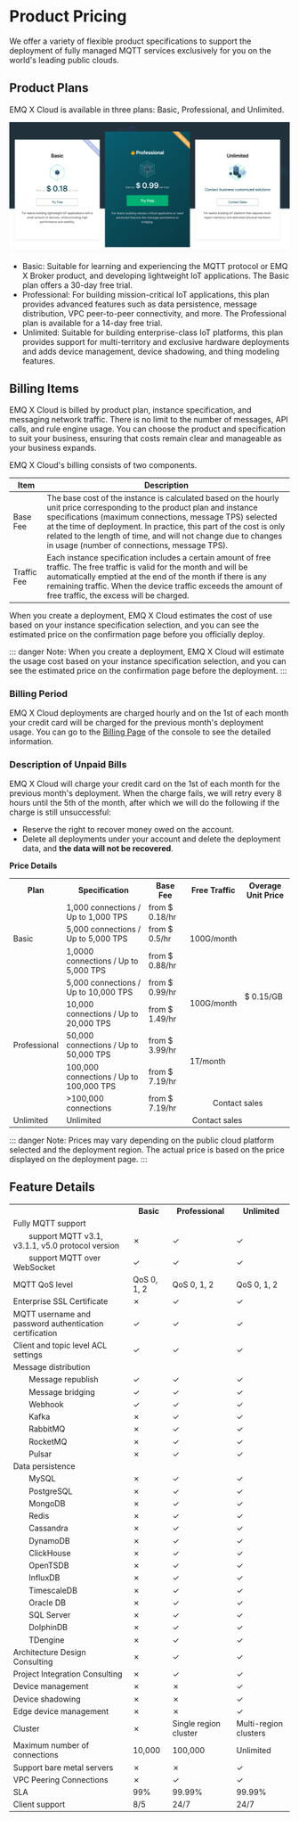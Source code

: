 # Product Pricing

We offer a variety of flexible product specifications to support the deployment of fully managed MQTT services exclusively for you on the world's leading public clouds.

## Product Plans

EMQ X Cloud is available in three plans: Basic, Professional, and Unlimited.

![plan](./_assets/pricing.png)

- Basic: Suitable for learning and experiencing the MQTT protocol or EMQ X Broker product, and developing lightweight IoT applications. The Basic plan offers a 30-day free trial.
- Professional: For building mission-critical IoT applications, this plan provides advanced features such as data persistence, message distribution, VPC peer-to-peer connectivity, and more. The Professional plan is available for a 14-day free trial.
- Unlimited: Suitable for building enterprise-class IoT platforms, this plan provides support for multi-territory and exclusive hardware deployments and adds device management, device shadowing, and thing modeling features.



## Billing Items

EMQ X Cloud is billed by product plan, instance specification, and messaging network traffic. There is no limit to the number of messages, API calls, and rule engine usage. You can choose the product and specification to suit your business, ensuring that costs remain clear and manageable as your business expands.

EMQ X Cloud's billing consists of two components.

| Item         | Description                                                  |
| ----------- | ----------------------------------------------------------- |
| Base Fee    | The base cost of the instance is calculated based on the hourly unit price corresponding to the product plan and instance specifications (maximum connections, message TPS) selected at the time of deployment. In practice, this part of the cost is only related to the length of time, and will not change due to changes in usage (number of connections, message TPS).
| Traffic Fee | Each instance specification includes a certain amount of free traffic. The free traffic is valid for the month and will be automatically emptied at the end of the month if there is any remaining traffic. When the device traffic exceeds the amount of free traffic, the excess will be charged. |

When you create a deployment, EMQ X Cloud estimates the cost of use based on your instance specification selection, and you can see the estimated price on the confirmation page before you officially deploy.

::: danger
Note: When you create a deployment, EMQ X Cloud will estimate the usage cost based on your instance specification selection, and you can see the estimated price on the confirmation page before the deployment.
:::



### Billing Period

EMQ X Cloud deployments are charged hourly and on the 1st of each month your credit card will be charged for the previous month's deployment usage. You can go to the [Billing Page](<https://cloud.emqx.io/console/billing/overview>) of the console to see the detailed information.



### Description of Unpaid Bills

EMQ X Cloud will charge your credit card on the 1st of each month for the previous month's deployment. When the charge fails, we will retry every 8 hours until the 5th of the month, after which we will do the following if the charge is still unsuccessful:

- Reserve the right to recover money owed on the account.
- Delete all deployments under your account and delete the deployment data, and **the data will not be recovered**.



**Price Details**

<table>
   <tr>
      <th>Plan</th>
      <th>Specification</th>
      <th>Base Fee</th>
      <th>Free Traffic</th>
      <th>Overage Unit Price</th>
   </tr>
   <tr>
      <td rowspan="3">Basic</td>
      <td>1,000 connections / Up to 1,000 TPS</td>
      <td>from $ 0.18/hr</td>
      <td rowspan="3">100G/month</td>
      <td rowspan="7">$ 0.15/GB</td>
   </tr>
   <tr>
      <td>5,000 connections / Up to 5,000 TPS</td>
      <td>from $ 0.5/hr</td>
   </tr>
   <tr>
      <td>1,0000 connections / Up to 5,000 TPS</td>
      <td>from $ 0.88/hr </td>
   </tr>
   <tr>
      <td rowspan="5">Professional</td>
      <td>5,000 connections / Up to 10,000 TPS</td>
      <td>from $ 0.99/hr </td>
      <td rowspan="2">100G/month</td>
   </tr>
   <tr>
      <td>10,000 connections / Up to 20,000 TPS</td>
      <td>from $ 1.49/hr</td>
   </tr>
   <tr>
      <td>50,000 connections / Up to 50,000 TPS</td>
      <td>from $ 3.99/hr</td>
      <td rowspan="2">1T/month</td>
   </tr>
   <tr>
      <td>100,000 connections / Up to 100,000 TPS</td>
      <td>from $ 7.19/hr</td>
   </tr>
   <tr>
      <td>>100,000 connections</td>
      <td>from $ 7.19/hr</td>
      <td colspan="2" align="center">Contact sales</td>
   </tr>
   <tr>
      <td>Unlimited</td>
      <td>Unlimited</td>
      <td colspan="3" align="center">Contact sales</td>
   </tr>
</table>


::: danger
Note: Prices may vary depending on the public cloud platform selected and the deployment region. The actual price is based on the price displayed on the deployment page.
:::

## Feature Details

<table>
  <tr>
      <th></th>
      <th>Basic</th>
      <th>Professional</th>
      <th>Unlimited</th>
    </tr>
   <tr>
      <td>Fully MQTT support</td>
      <td></td>
      <td></td>
      <td></td>
   </tr>
   <tr>
      <td style="text-indent: 2em;">support MQTT v3.1, v3.1.1, v5.0 protocol version</td>
      <td>&#10007</td>
      <td>&#10003</td>
      <td>&#10003</td>
   </tr>
   <tr>
      <td style="text-indent: 2em;">support MQTT over WebSocket</td>
      <td>&#10003</td>
      <td>&#10003</td>
      <td>&#10003</td>
   </tr>
   <tr>
      <td>MQTT QoS level</td>
      <td>QoS 0, 1, 2</td>
      <td>QoS 0, 1, 2</td>
      <td>QoS 0, 1, 2</td>
   </tr>
   <tr>
      <td>Enterprise SSL Certificate</td>
      <td>&#10007</td>
      <td>&#10003</td>
      <td>&#10003</td>
   </tr>
   <tr>
      <td>MQTT username and password authentication certification</td>
      <td>&#10003</td>
      <td>&#10003</td>
      <td>&#10003</td>
   </tr>
   <tr>
      <td>Client and topic level ACL settings</td>
      <td>&#10003</td>
      <td>&#10003</td>
      <td>&#10003</td>
   </tr>
   <tr>
      <td>Message distribution</td>
      <td></td>
      <td></td>
      <td></td>
   </tr>
   <tr>
      <td style="text-indent: 2em;">Message republish</td>
      <td>&#10003</td>
      <td>&#10003</td>
      <td>&#10003</td>
   </tr>
   <tr>
      <td style="text-indent: 2em;">Message bridging</td>
      <td>&#10003</td>
      <td>&#10003</td>
      <td>&#10003</td>
   </tr>
   <tr>
      <td style="text-indent: 2em;">Webhook</td>
      <td>&#10003</td>
      <td>&#10003</td>
      <td>&#10003</td>
   </tr>
   <tr>
      <td style="text-indent: 2em;">Kafka</td>
      <td>&#10007</td>
      <td>&#10003</td>
      <td>&#10003</td>
   </tr>
   <tr>
      <td style="text-indent: 2em;">RabbitMQ</td>
      <td>&#10007</td>
      <td>&#10003</td>
      <td>&#10003</td>
   </tr>
   <tr>
      <td style="text-indent: 2em;">RocketMQ</td>
      <td>&#10007</td>
      <td>&#10003</td>
      <td>&#10003</td>
   </tr>
   <tr>
      <td style="text-indent: 2em;">Pulsar</td>
      <td>&#10007</td>
      <td>&#10003</td>
      <td>&#10003</td>
   </tr>
   <tr>
      <td>Data persistence</td>
      <td></td>
      <td></td>
      <td></td>
   </tr>
   <tr>
      <td style="text-indent: 2em;">MySQL</td>
      <td>&#10007</td>
      <td>&#10003</td>
      <td>&#10003</td>
   </tr>
   <tr>
      <td style="text-indent: 2em;">PostgreSQL</td>
      <td>&#10007</td>
      <td>&#10003</td>
      <td>&#10003</td>
   </tr>
   <tr>
      <td style="text-indent: 2em;">MongoDB</td>
      <td>&#10007</td>
      <td>&#10003</td>
      <td>&#10003</td>
   </tr>
   <tr>
      <td style="text-indent: 2em;">Redis</td>
      <td>&#10007</td>
      <td>&#10003</td>
      <td>&#10003</td>
   </tr>
   <tr>
      <td style="text-indent: 2em;">Cassandra</td>
      <td>&#10007</td>
      <td>&#10003</td>
      <td>&#10003</td>
   </tr>
   <tr>
      <td style="text-indent: 2em;">DynamoDB</td>
      <td>&#10007</td>
      <td>&#10003</td>
      <td>&#10003</td>
   </tr>
   <tr>
      <td style="text-indent: 2em;">ClickHouse</td>
      <td>&#10007</td>
      <td>&#10003</td>
      <td>&#10003</td>
   </tr>
   <tr>
      <td style="text-indent: 2em;">OpenTSDB</td>
      <td>&#10007</td>
      <td>&#10003</td>
      <td>&#10003</td>
   </tr>
   <tr>
      <td style="text-indent: 2em;">InfluxDB</td>
      <td>&#10007</td>
      <td>&#10003</td>
      <td>&#10003</td>
   </tr>
   <tr>
      <td style="text-indent: 2em;">TimescaleDB</td>
      <td>&#10007</td>
      <td>&#10003</td>
      <td>&#10003</td>
   </tr>
   <tr>
      <td style="text-indent: 2em;">Oracle DB</td>
      <td>&#10007</td>
      <td>&#10003</td>
      <td>&#10003</td>
   </tr>
   <tr>
      <td style="text-indent: 2em;">SQL Server</td>
      <td>&#10007</td>
      <td>&#10003</td>
      <td>&#10003</td>
   </tr>
   <tr>
      <td style="text-indent: 2em;">DolphinDB</td>
      <td>&#10007</td>
      <td>&#10003</td>
      <td>&#10003</td>
   </tr>
   <tr>
      <td style="text-indent: 2em;">TDengine</td>
      <td>&#10007</td>
      <td>&#10003</td>
      <td>&#10003</td>
   </tr>
   <tr>
      <td>Architecture Design Consulting</td>
      <td>&#10007</td>
      <td>&#10003</td>
      <td>&#10003</td>
   </tr>
   <tr>
      <td>Project Integration Consulting</td>
      <td>&#10007</td>
      <td>&#10003</td>
      <td>&#10003</td>
   </tr>
   <tr>
      <td>Device management</td>
      <td>&#10007</td>
      <td>&#10007</td>
      <td>&#10003</td>
   </tr>
   <tr>
      <td>Device shadowing</td>
      <td>&#10007</td>
      <td>&#10007</td>
      <td>&#10003</td>
   </tr>
   <tr>
      <td>Edge device management</td>
      <td>&#10007</td>
      <td>&#10007</td>
      <td>&#10003</td>
   </tr>
   <tr>
      <td>Cluster</td>
      <td>&#10007</td>
      <td>Single region cluster</td>
      <td>Multi-region clusters</td>
   </tr>
   <tr>
      <td>Maximum number of connections</td>
      <td>10,000</td>
      <td>100,000</td>
      <td>Unlimited</td>
   </tr>
   <tr>
      <td>Support bare metal servers</td>
      <td>&#10007</td>
      <td>&#10007</td>
      <td>&#10003</td>
   </tr>
   <tr>
      <td>VPC Peering Connections</td>
      <td>&#10007</td>
      <td>&#10003</td>
      <td>&#10003</td>
   </tr>
   <tr>
      <td>SLA</td>
      <td>99%</td>
      <td>99.99%</td>
      <td>99.99%</td>
   </tr>
   <tr>
      <td>Client support</td>
      <td>8/5</td>
      <td>24/7</td>
      <td>24/7</td>
   </tr>
</table>